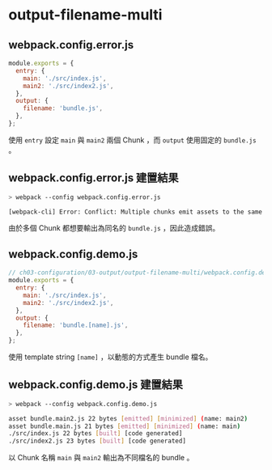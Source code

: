 # output-filename-multi

## webpack.config.error.js

```js
module.exports = {
  entry: {
    main: './src/index.js',
    main2: './src/index2.js',
  },
  output: {
    filename: 'bundle.js',
  },
};
```

使用 `entry` 設定 `main` 與 `main2` 兩個 Chunk ，而 `output` 使用固定的 `bundle.js` 。

## webpack.config.error.js 建置結果

```bash
> webpack --config webpack.config.error.js

[webpack-cli] Error: Conflict: Multiple chunks emit assets to the same filename bundle.js (chunks 179 and 869)
```

由於多個 Chunk 都想要輸出為同名的 `bundle.js` ，因此造成錯誤。

## webpack.config.demo.js

```js
// ch03-configuration/03-output/output-filename-multi/webpack.config.demo.js
module.exports = {
  entry: {
    main: './src/index.js',
    main2: './src/index2.js',
  },
  output: {
    filename: 'bundle.[name].js',
  },
};
```

使用 template string `[name]` ，以動態的方式產生 bundle 檔名。

## webpack.config.demo.js 建置結果

```bash
> webpack --config webpack.config.demo.js

asset bundle.main2.js 22 bytes [emitted] [minimized] (name: main2)
asset bundle.main.js 21 bytes [emitted] [minimized] (name: main)
./src/index.js 22 bytes [built] [code generated]
./src/index2.js 23 bytes [built] [code generated]
```

以 Chunk 名稱 `main` 與 `main2` 輸出為不同檔名的 bundle 。
